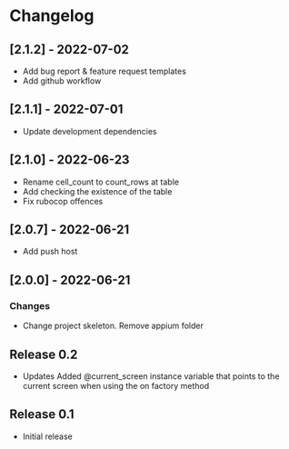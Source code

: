 # Changelog

## [2.1.2] - 2022-07-02

- Add bug report & feature request templates
- Add github workflow

## [2.1.1] - 2022-07-01

- Update development dependencies

## [2.1.0] - 2022-06-23

- Rename cell_count to count_rows at table
- Add checking the existence of the table
- Fix rubocop offences

## [2.0.7] - 2022-06-21

- Add push host

## [2.0.0] - 2022-06-21

### Changes

- Change project skeleton. Remove appium folder

## Release 0.2
- Updates
    Added @current_screen instance variable that points to the current screen when using the on factory method


## Release 0.1
- Initial release
